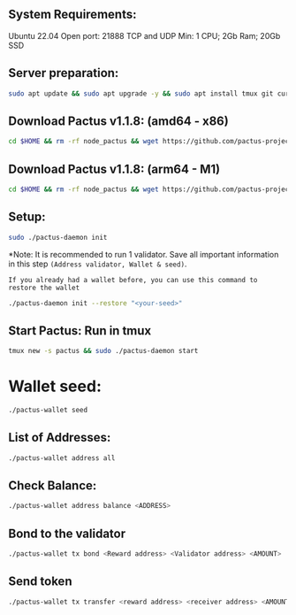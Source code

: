 ## System Requirements: 
Ubuntu 22.04
Open port: 21888 TCP and UDP
Min: 1 CPU; 2Gb Ram; 20Gb SSD

## Server preparation:
```sh
sudo apt update && sudo apt upgrade -y && sudo apt install tmux git curl -y && sudo apt install make clang pkg-config libssl-dev build-essential -y
```

## Download Pactus v1.1.8: (amd64 - x86)
```sh
cd $HOME && rm -rf node_pactus && wget https://github.com/pactus-project/pactus/releases/download/v1.1.8/pactus-cli_1.1.8_linux_amd64.tar.gz && tar -xzf pactus-cli_1.1.8_linux_amd64.tar.gz && rm -rf pactus-cli_1.1.8_linux_amd64.tar.gz && mv pactus-cli_1.1.8 node_pactus && cd node_pactus
```

## Download Pactus v1.1.8: (arm64 - M1)
```sh
cd $HOME && rm -rf node_pactus && wget https://github.com/pactus-project/pactus/releases/download/v1.1.8/pactus-cli_1.1.8_linux_arm64.tar.gz && tar -xzf pactus-cli_1.1.8_linux_arm64.tar.gz && rm -rf pactus-cli_1.1.8_linux_arm64.tar.gz && mv pactus-cli_1.1.8 node_pactus && cd node_pactus
```

## Setup:
```sh
sudo ./pactus-daemon init
```
*Note: It is recommended to run 1 validator.
Save all important information in this step `(Address validator, Wallet & seed)`.

`If you already had a wallet before, you can use this command to restore the wallet`

```sh
./pactus-daemon init --restore "<your-seed>"
```

## Start Pactus: Run in tmux
```sh
tmux new -s pactus && sudo ./pactus-daemon start
```

# Wallet seed:
```sh
./pactus-wallet seed
```

## List of Addresses:
```sh
./pactus-wallet address all
```

## Check Balance:
```sh
./pactus-wallet address balance <ADDRESS>
```

## Bond to the validator
```sh
./pactus-wallet tx bond <Reward address> <Validator address> <AMOUNT>
```

## Send token
```sh
./pactus-wallet tx transfer <reward address> <receiver address> <AMOUNT>
```














